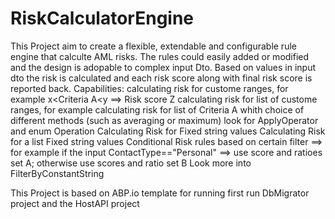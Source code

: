 # RiskCalculatorEngine
This Project aim to create a flexible, extendable and configurable rule engine that calculte AML risks. 
The rules could easily added or modified and the design is adopable to complex input Dto.
Based on values in input dto the risk is calculated and each risk score  along with final risk score is reported back.
Capabilities:
calculating risk for  custome ranges, for example x<Criteria A<y ==> Risk score Z
calculating risk for list of  custome ranges, for example calculating risk for list of Criteria A whith choice of different methods (such as averaging or maximum) look for ApplyOperator and enum Operation
Calculating Risk for Fixed string values
Calculating Risk for a list Fixed string values
Conditional Risk rules based on certain filter ==> for example if the input ContactType=="Personal" ==> use score and ratioes set A; otherwise use scores and ratio set B
Look more into FilterByConstantString


This Project is based on ABP.io template 
for running first run DbMigrator project and the HostAPI project
